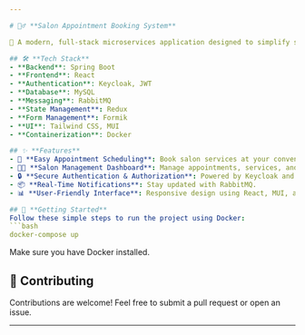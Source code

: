 ```yaml
---

# 💇‍♂️ **Salon Appointment Booking System**  

🚀 A modern, full-stack microservices application designed to simplify salon appointment scheduling. This system ensures a seamless booking experience for customers while providing efficient management tools for salon owners.  

## 🛠 **Tech Stack**  
- **Backend**: Spring Boot  
- **Frontend**: React  
- **Authentication**: Keycloak, JWT  
- **Database**: MySQL  
- **Messaging**: RabbitMQ  
- **State Management**: Redux  
- **Form Management**: Formik  
- **UI**: Tailwind CSS, MUI  
- **Containerization**: Docker  

## ✨ **Features**  
- 📅 **Easy Appointment Scheduling**: Book salon services at your convenience.  
- 🧑‍🔧 **Salon Management Dashboard**: Manage appointments, services, and staff.  
- 🔒 **Secure Authentication & Authorization**: Powered by Keycloak and JWT.  
- 📦 **Real-Time Notifications**: Stay updated with RabbitMQ.  
- 📊 **User-Friendly Interface**: Responsive design using React, MUI, and Tailwind CSS.  

## 🚧 **Getting Started**  
Follow these simple steps to run the project using Docker:  
```bash
docker-compose up
```
Make sure you have Docker installed.  

## 🤝 **Contributing**  
Contributions are welcome! Feel free to submit a pull request or open an issue.  

---
```

